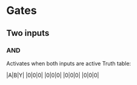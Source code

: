 # Gates
## Two inputs
### AND
Activates when both inputs are active
Truth table:

|A|B|Y|
|0|0|0|
|0|0|0|
|0|0|0|
|0|0|0|
